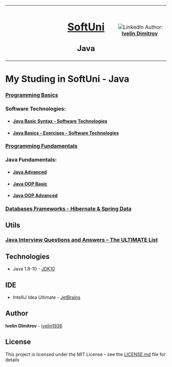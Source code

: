 <table border="0" width="100%" cellspacing="1" cellpadding="3" align="center">
<tbody>
<tr>
<td align="center" width="33%"><img style="text-align: ce;" src="http://conf.softuni.bg/wp-content/uploads/2015/01/SoftUni-Logo-Flat_square-blue-300x235.png" alt="" /></td>
<td align="center" width="33%">
<h1><a href="https://softuni.bg/">SoftUni</a></h1>
<h2>Java</h2>
</td>
<td align="center" width="33%"><img src="https://avatars1.githubusercontent.com/u/24620088?v=3&amp;u=5e1a11ac5228356808410702d2f8c5ff3209d2a9&amp;s=400" alt="" />
<img src="https://www.linkedin.com/favicon.ico" alt="LinkedIn" />
Author: 
<strong>
<a title="LinkedIn Ivelin DImitrov" href="https://www.linkedin.com/in/radoslav-astardzhiev-727602137" target="_blank">
Ivelin Dimitrov
</a>
</strong></p>
</td>
</tr>
</tbody>
</table>

# My Studing in SoftUni - Java

### [Programming Basics](https://github.com/ivelin1936/Java/tree/master/Programing%20Basic)

### Software Technologies:
* #### [Java Basic Syntax - Software Technologies](https://github.com/ivelin1936/Java/tree/master/Software%20Technologies/Java%20Basic%20Syntax%20-%20Software%20Technologies/src/com/company)
* #### [Java Basics - Exercises - Software Technologies](https://github.com/ivelin1936/Java/tree/master/Software%20Technologies/Java%20Basics%20-%20Exercises%20-%20Software%20Technologies/src/com/company)

### [Programming Fundamentals](https://github.com/ivelin1936/Java/tree/master/Programming%20Fundamentals)

### Java Fundamentals:
* #### [Java Advanced](https://github.com/ivelin1936/Java/tree/master/Java%20Fundamentals/Java%20Advanced)
* #### [Java OOP Basic](https://github.com/ivelin1936/Java/tree/master/Java%20Fundamentals/Java%20OOP%20Basic)
* #### [Java OOP Advanced](https://github.com/ivelin1936/Java/tree/master/Java%20Fundamentals/Java%20OOP%20Advanced)

### [Databases Frameworks - Hibernate & Spring Data](https://github.com/ivelin1936/Java/tree/master/Databases%20Frameworks%20-%20Hibernate%20%26%20Spring%20Data%20-%20%D0%BC%D0%B0%D1%80%D1%82%202018)

## Utils

### [Java Interview Questions and Answers – The ULTIMATE List](https://github.com/ivelin1936/Java/blob/master/JavaUltimateList.md)

## Technologies

* Java 1.8-10 - [JDK10](https://www.oracle.com/technetwork/java/javase/10-relnote-issues-4108729.html)

## IDE 

* IntelliJ Idea Ultimate - [JetBrains](https://www.jetbrains.com/idea/)

## Author

**Ivelin DImitrov** - [ivelin1936](https://github.com/ivelin1936)

## License

This project is licensed under the MIT License - see the [LICENSE.md](LICENSE.md) file for details
